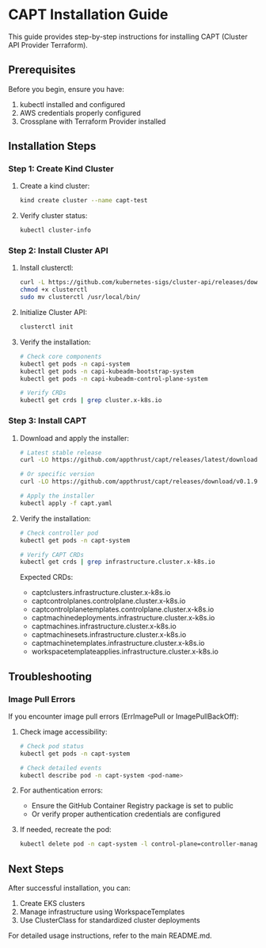 # CAPT Installation Guide

This guide provides step-by-step instructions for installing CAPT (Cluster API Provider Terraform).

## Prerequisites

Before you begin, ensure you have:

1. kubectl installed and configured
2. AWS credentials properly configured
3. Crossplane with Terraform Provider installed

## Installation Steps

### Step 1: Create Kind Cluster

1. Create a kind cluster:
   ```bash
   kind create cluster --name capt-test
   ```

2. Verify cluster status:
   ```bash
   kubectl cluster-info
   ```

### Step 2: Install Cluster API

1. Install clusterctl:
   ```bash
   curl -L https://github.com/kubernetes-sigs/cluster-api/releases/download/v1.5.1/clusterctl-linux-amd64 -o clusterctl
   chmod +x clusterctl
   sudo mv clusterctl /usr/local/bin/
   ```

2. Initialize Cluster API:
   ```bash
   clusterctl init
   ```

3. Verify the installation:
   ```bash
   # Check core components
   kubectl get pods -n capi-system
   kubectl get pods -n capi-kubeadm-bootstrap-system
   kubectl get pods -n capi-kubeadm-control-plane-system

   # Verify CRDs
   kubectl get crds | grep cluster.x-k8s.io
   ```

### Step 3: Install CAPT

1. Download and apply the installer:
   ```bash
   # Latest stable release
   curl -LO https://github.com/appthrust/capt/releases/latest/download/capt.yaml
   
   # Or specific version
   curl -LO https://github.com/appthrust/capt/releases/download/v0.1.9/capt.yaml

   # Apply the installer
   kubectl apply -f capt.yaml
   ```

2. Verify the installation:
   ```bash
   # Check controller pod
   kubectl get pods -n capt-system

   # Verify CAPT CRDs
   kubectl get crds | grep infrastructure.cluster.x-k8s.io
   ```

   Expected CRDs:
   - captclusters.infrastructure.cluster.x-k8s.io
   - captcontrolplanes.controlplane.cluster.x-k8s.io
   - captcontrolplanetemplates.controlplane.cluster.x-k8s.io
   - captmachinedeployments.infrastructure.cluster.x-k8s.io
   - captmachines.infrastructure.cluster.x-k8s.io
   - captmachinesets.infrastructure.cluster.x-k8s.io
   - captmachinetemplates.infrastructure.cluster.x-k8s.io
   - workspacetemplateapplies.infrastructure.cluster.x-k8s.io

## Troubleshooting

### Image Pull Errors

If you encounter image pull errors (ErrImagePull or ImagePullBackOff):

1. Check image accessibility:
   ```bash
   # Check pod status
   kubectl get pods -n capt-system
   
   # Check detailed events
   kubectl describe pod -n capt-system <pod-name>
   ```

2. For authentication errors:
   - Ensure the GitHub Container Registry package is set to public
   - Or verify proper authentication credentials are configured

3. If needed, recreate the pod:
   ```bash
   kubectl delete pod -n capt-system -l control-plane=controller-manager
   ```

## Next Steps

After successful installation, you can:

1. Create EKS clusters
2. Manage infrastructure using WorkspaceTemplates
3. Use ClusterClass for standardized cluster deployments

For detailed usage instructions, refer to the main README.md.
